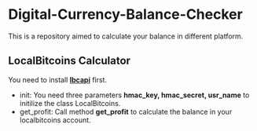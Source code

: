 # Digital-Currency-Balance-Checker
This is a repository aimed to calculate your balance in different platform.

## LocalBitcoins Calculator
You need to install **[lbcapi](https://github.com/LocalBitcoins/lbcapi)** first.
- init: You need three parameters **hmac_key, hmac_secret, usr_name** to initilize the class LocalBitcoins.
- get_profit: Call method **get_profit** to calculate the balance in your localbitcoins account.

